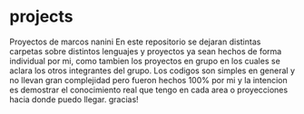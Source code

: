 # projects
Proyectos de marcos nanini
En este repositorio se dejaran distintas carpetas sobre distintos lenguajes
y proyectos ya sean hechos de forma individual por mi, como tambien los proyectos en grupo
en los cuales se aclara los otros integrantes del grupo. 
Los codigos son simples en general y no llevan gran complejidad pero fueron hechos 100% por mi y
la intencion es demostrar el conocimiento real que tengo en cada area o proyecciones hacia donde puedo llegar.
gracias!
